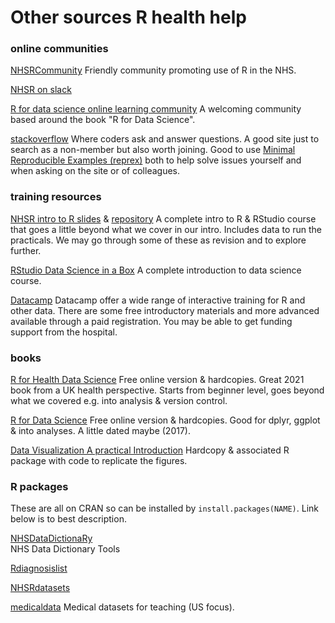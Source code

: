 # Other sources R health help


### online communities

[NHSRCommunity](https://nhsrcommunity.com/) Friendly community promoting use of R in the NHS.

[NHSR on slack](http://nhsrcommunity.slack.com/)

[R for data science online learning community](https://www.rfordatasci.com/)
A welcoming community based around the book "R for Data Science".

[stackoverflow](https://stackoverflow.com/questions/tagged/r)
Where coders ask and answer questions. A good site just to search as a non-member but also worth joining. 
Good to use [Minimal Reproducible Examples (reprex)](https://stackoverflow.com/help/minimal-reproducible-example) both to help solve issues yourself and when asking on the site or of colleagues.


### training resources

[NHSR intro to R slides](https://nhs-r-community.github.io/intro_r/) & [repository](https://github.com/nhs-r-community/intro_r)
A complete intro to R & RStudio course that goes a little beyond what we cover in our intro. Includes data to run the practicals. We may go through some of these as revision and to explore further.

[RStudio Data Science in a Box](https://datasciencebox.org/)
A complete introduction to data science course.

[Datacamp](https://www.datacamp.com/courses/free-introduction-to-r)
Datacamp offer a wide range of interactive training for R and other data. There are some free introductory materials and more advanced available through a paid registration. You may be able to get funding support from the hospital. 


### books

[R for Health Data Science](https://argoshare.is.ed.ac.uk/healthyr_book/)
Free online version & hardcopies. Great 2021 book from a UK health perspective. Starts from beginner level, goes beyond what we covered e.g. into analysis & version control.

[R for Data Science](https://r4ds.had.co.nz/)
Free online version & hardcopies. Good for dplyr, ggplot & into analyses. A little dated maybe (2017).

[Data Visualization A practical Introduction](https://kjhealy.github.io/socviz/)
Hardcopy & associated R package with code to replicate the figures.


### R packages

These are all on CRAN so can be installed by `install.packages(NAME)`. Link below is to best description.

[NHSDataDictionaRy](https://cran.r-project.org/web/packages/NHSDataDictionaRy/vignettes/introduction.html)	
NHS Data Dictionary Tools

[Rdiagnosislist](https://cran.r-project.org/web/packages/Rdiagnosislist/vignettes/SNOMEDcodelists.html)

[NHSRdatasets](https://nhs-r-community.github.io/NHSRdatasets/)

[medicaldata](https://higgi13425.github.io/medicaldata/)
Medical datasets for teaching (US focus).










